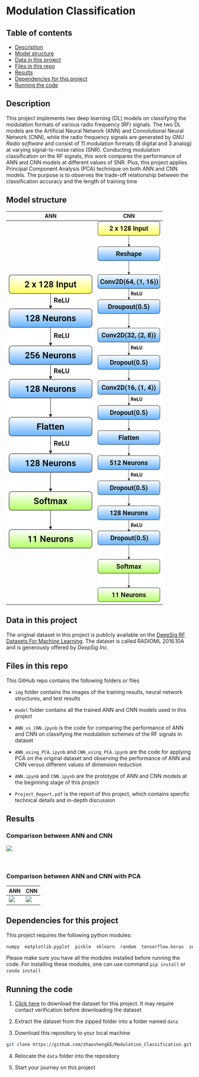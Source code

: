 # Modulation Classification

## Table of contents

- [Description](#Description)
- [Model structure](#Model-structure)
- [Data in this project](#Data-in-this-project)
- [Files in this repo](#Files-in-this-repo)
- [Results](#Results)
- [Dependencies for this project](#Dependencies-for-this-project)
- [Running the code](#Running-the-code)

## Description

This project implements two deep learning (DL) models on classifying the modulation formats of various radio frequency (RF) signals. The two DL models are the Artificial Neural Network (ANN) and Convolutional Neural Network (CNN), while the radio frequency signals are generated by _GNU Radio software_ and consist of 11 modulation formats (8 digital and 3 analog) at varying signal-to-noise ratios (SNR).
Conducting modulation classification on the RF signals, this work compares the performance of ANN and CNN models at different values of SNR. Plus, this project applies Principal Component Analysis (PCA) technique on both ANN and CNN models. The purpose is to observes the trade-off relationship between the classification accuracy and the length of training time

## Model structure

| ANN                        | CNN                       |
| -------------------------- | ------------------------- |
| ![ANN_Model.png](img/ANN_Model.png) | ![CNN_Model.png](img/CNN_Model.png) |

## Data in this project

The original dataset in this project is publicly available on the [DeepSig RF Datasets For Machine Learning](https://www.deepsig.ai/datasets). The dataset is called RADIOML 2016.10A and is generously offered by _DeepSig Inc._

## Files in this repo

This GitHub repo contains the following folders or files

+ `img` folder contains the images of the training results, neural network structures, and test results

+ `model` folder contains all the trained ANN and CNN models used in this project

+ `ANN_vs_CNN.ipynb` is the code for comparing the performance of ANN and CNN on classifying the modulation schemes of the RF signals in dataset

+ `ANN_using_PCA.ipynb` and `CNN_using_PCA.ipynb` are the code for applying PCA on the original dataset and observing the performance of ANN and CNN versus different values of dimension reduction 

+ `ANN.ipynb` and `CNN.ipynb` are the prototype of ANN and CNN models at the beginning stage of this project

+ `Project_Report.pdf` is the report of this project, which contains specific technical details and in-depth discussion

## Results

### Comparison between ANN and CNN

<img src="https://github.com/zhaoshengEE/Digital_Modulation_Classification/blob/main/img/ANN_vs_CNN_result.png" width="650" />

&nbsp;

### Comparison between ANN and CNN with PCA

| ANN                   | CNN          |
| -------------------------- | ------------------------- |
| <img src="https://github.com/zhaoshengEE/Digital_Modulation_Classification/blob/main/img/ANN_using_PCA_result.png" width="1024" /> | <img src="https://github.com/zhaoshengEE/Digital_Modulation_Classification/blob/main/img/CNN_using_PCA_result.png" width="1024" /> |

## Dependencies for this project

This project requires the following python modules:

```python
numpy  matplotlib.pyplot  pickle  sklearn  random  tensorflow.keras  seaborn  time
```

Please make sure you have all the modules installed before running the code. For installing these modules, one can use command `pip install` or `conda install`

## Running the code

1. [Click here](https://opendata.deepsig.io/datasets/2016.10/RML2016.10a.tar.bz2?__hstc=24938661.1c9f367bab527ec310ee0e32f379e4f2.1613644327279.1617502421902.1620095214064.6&__hssc=24938661.1.1620095214064&__hsfp=2651515268) to download the dataset for this project. It may require contact verification before downloading the dataset

2. Extract the dataset from the zipped folder into a folder named `data`

3. Download this repository to your local machine

```bash
git clone https://github.com/zhaoshengEE/Modulation_Classification.git
```

4. Relocate the `data` folder into the repository

5. Start your journey on this project
